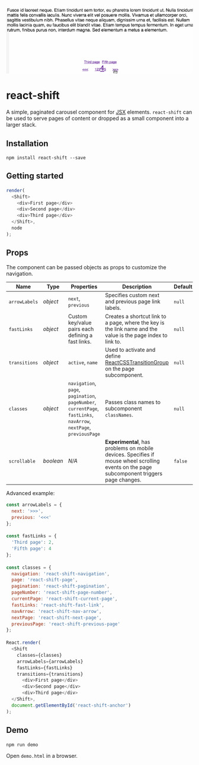 ![](./example.gif)

# react-shift
A simple, paginated carousel component for [JSX](https://facebook.github.io/react/docs/jsx-in-depth.html) elements. `react-shift` can be used to serve pages of content or dropped as a small component into a larger stack.

## Installation
```
npm install react-shift --save
```

## Getting started
```js
render(
  <Shift>
    <div>First page</div>
    <div>Second page</div>
    <div>Third page</div>
  </Shift>,
  node
);
```

## Props
The component can be passed objects as props to customize the navigation.

Name | Type | Properties | Description | Default
------------- | ------------- | ------------- | ------------- | -------------
`arrowLabels` | *object* | `next`, `previous` | Specifies custom next and previous page link labels. | `null`
`fastLinks` | *object* | Custom key/value pairs each defining a fast links. |  Creates a shortcut link to a page, where the key is the link name and the value is the page index to link to. | `null`
`transitions` | *object* | `active`, `name` | Used to activate and define [ReactCSSTransitionGroup](https://facebook.github.io/react/docs/animation.html) on the page subcomponent. | `null`
`classes` | *object* | `navigation`, `page`, `pagination`, `pageNumber`, `currentPage`, `fastLinks`, `navArrow`, `nextPage`, `previousPage` | Passes class names to subcomponent `classNames`. | `null`
`scrollable` | *boolean* | *N/A* | **Experimental**, has problems on mobile devices. Specifies if mouse wheel scrolling events on the page subcomponent triggers page changes. | `false`

Advanced example:
```js
const arrowLabels = {
  next: '>>>',
  previous: '<<<'
};

const fastLinks = {
  'Third page': 2,
  'Fifth page': 4
};

const classes = {
  navigation: 'react-shift-navigation',
  page: 'react-shift-page',
  pagination: 'react-shift-pagination',
  pageNumber: 'react-shift-page-number',
  currentPage: 'react-shift-current-page',
  fastLinks: 'react-shift-fast-link',
  navArrow: 'react-shift-nav-arrow',
  nextPage: 'react-shift-next-page',
  previousPage: 'react-shift-previous-page'
};

React.render(
  <Shift
    classes={classes}
    arrowLabels={arrowLabels}
    fastLinks={fastLinks}
    transitions={transitions}
      <div>First page</div>
      <div>Second page</div>
      <div>Third page</div>
  </Shift>,
  document.getElementById('react-shift-anchor')
);
```

## Demo

`npm run demo`

Open `demo.html` in a browser.
